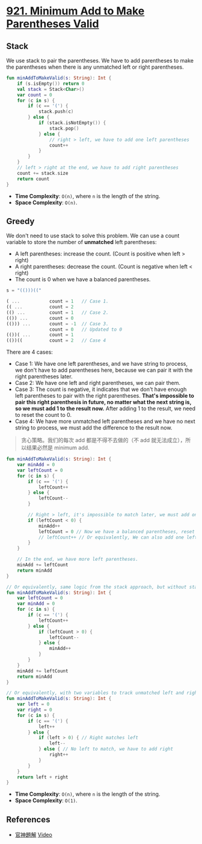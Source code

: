 # [921. Minimum Add to Make Parentheses Valid](https://leetcode.com/problems/minimum-add-to-make-parentheses-valid/)

## Stack
We use stack to pair the parentheses. We have to add parentheses to make the parentheses when there is any unmatched left or right parentheses.
```kotlin
fun minAddToMakeValid(s: String): Int {
    if (s.isEmpty()) return 0
    val stack = Stack<Char>()
    var count = 0
    for (c in s) {
        if (c == '(') {
            stack.push(c)
        } else {
            if (stack.isNotEmpty()) {
                stack.pop()
            } else {
                // right > left, we have to add one left parentheses
                count++
            }
        }
    }
    // left > right at the end, we have to add right parentheses
    count += stack.size
    return count
}
```
* **Time Complexity**: `O(n)`, where `n` is the length of the string.
* **Space Complexity**: `O(n)`.

## Greedy
We don't need to use stack to solve this problem. We can use a count variable to store the number of **unmatched** left parentheses:
* A left parentheses: increase the count. (Count is positive when left > right)
* A right parentheses: decrease the count. (Count is negative when left < right)
* The count is 0 when we have a balanced parentheses.

```js
s = "(()))(("

( ...           count = 1   // Case 1.
(( ...          count = 2
(() ...         count = 1   // Case 2.
(()) ...        count = 0
(())) ...       count = -1  // Case 3.
                count = 0   // Updated to 0
(())( ...       count = 1
(())((          count = 2   // Case 4
```

There are 4 cases:
* Case 1: We have one left parentheses, and we have string to process, we don't have to add parentheses here, because we can pair it with the right parentheses later.
* Case 2: We have one left and right parentheses, we can pair them.
* Case 3: The count is negative, it indicates that we don't have enough left parentheses to pair with the right parentheses. **That's impossible to pair this right parenthesis in future, no matter what the next string is, so we must add 1 to the result now.** After adding 1 to the result, we need to reset the count to 0.
* Case 4: We have more unmatched left parentheses and we have no next string to process, we must add the difference to the result now.

> 贪心策略。我们的每次 add 都是不得不去做的（不 add 就无法成立），所以结果必然是 minimum add.

```kotlin
fun minAddToMakeValid(s: String): Int {
    var minAdd = 0
    var leftCount = 0
    for (c in s) {
        if (c == '(') {
            leftCount++
        } else {
            leftCount--
        }

        // Right > left, it's impossible to match later, we must add one left parentheses.
        if (leftCount < 0) {
            minAdd++
            leftCount = 0 // Now we have a balanced parentheses, reset the count.
            // leftCount++ // Or equivalently, We can also add one left parentheses here.
        }
    }

    // In the end, we have more left parentheses.
    minAdd += leftCount
    return minAdd
}

// Or equivalently, same logic from the stack approach, but without stack.
fun minAddToMakeValid(s: String): Int {
    var leftCount = 0
    var minAdd = 0
    for (c in s) {
        if (c == '(') {
            leftCount++
        } else {
            if (leftCount > 0) {
                leftCount--
            } else {
                minAdd++
            }
        }
    }
    minAdd += leftCount
    return minAdd
}

// Or equivalently, with two variables to track unmatched left and right parentheses.
fun minAddToMakeValid(s: String): Int {
    var left = 0
    var right = 0
    for (c in s) {
        if (c == '(') {
            left++
        } else {
            if (left > 0) { // Right matches left
                left--
            } else { // No left to match, we have to add right
                right++
            }
        }
    }
    return left + right
}
```
* **Time Complexity**: `O(n)`, where `n` is the length of the string.
* **Space Complexity**: `O(1)`.

## References
* [官神題解](https://github.com/wisdompeak/LeetCode/tree/master/Greedy/921.Minimum-Add-to-Make-Parentheses-Valid) [Video](https://www.youtube.com/live/Sv5Xb-kfDok?si=3a6b5jmctsRSZoNF)
